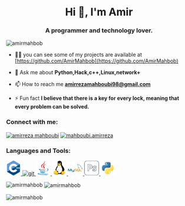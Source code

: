 <h1 align="center">Hi 👋, I'm Amir</h1>
<h3 align="center">A programmer and technology lover.</h3>

<p align="left"> <img src="https://komarev.com/ghpvc/?username=amirmahbob&label=Profile%20views&color=0e75b6&style=flat" alt="amirmahbob" /> </p>

- 👨‍💻 you can see some of my projects are available at [https://github.com/AmirMahbob](https://github.com/AmirMahbob)

- 💬 Ask me about **Python,Hack,c++,Linux,network+**

- 📫 How to reach me **amirrezamahboubi98@gmail.com**

- ⚡ Fun fact **I believe that there is a key for every lock, meaning that every problem can be solved.**

<h3 align="left">Connect with me:</h3>
<p align="left">
<a href="https://linkedin.com/in/amirreza mahboubi" target="blank"><img align="center" src="https://raw.githubusercontent.com/rahuldkjain/github-profile-readme-generator/master/src/images/icons/Social/linked-in-alt.svg" alt="amirreza mahboubi" height="30" width="40" /></a>
<a href="https://instagram.com/mahboubi.amirreza" target="blank"><img align="center" src="https://raw.githubusercontent.com/rahuldkjain/github-profile-readme-generator/master/src/images/icons/Social/instagram.svg" alt="mahboubi.amirreza" height="30" width="40" /></a>
</p>

<h3 align="left">Languages and Tools:</h3>
<p align="left"> <a href="https://www.w3schools.com/cpp/" target="_blank" rel="noreferrer"> <img src="https://raw.githubusercontent.com/devicons/devicon/master/icons/cplusplus/cplusplus-original.svg" alt="cplusplus" width="40" height="40"/> </a> <a href="https://git-scm.com/" target="_blank" rel="noreferrer"> <img src="https://www.vectorlogo.zone/logos/git-scm/git-scm-icon.svg" alt="git" width="40" height="40"/> </a> <a href="https://www.java.com" target="_blank" rel="noreferrer"> <img src="https://raw.githubusercontent.com/devicons/devicon/master/icons/java/java-original.svg" alt="java" width="40" height="40"/> </a> <a href="https://www.linux.org/" target="_blank" rel="noreferrer"> <img src="https://raw.githubusercontent.com/devicons/devicon/master/icons/linux/linux-original.svg" alt="linux" width="40" height="40"/> </a> <a href="https://www.mysql.com/" target="_blank" rel="noreferrer"> <img src="https://raw.githubusercontent.com/devicons/devicon/master/icons/mysql/mysql-original-wordmark.svg" alt="mysql" width="40" height="40"/> </a> <a href="https://www.photoshop.com/en" target="_blank" rel="noreferrer"> <img src="https://raw.githubusercontent.com/devicons/devicon/master/icons/photoshop/photoshop-line.svg" alt="photoshop" width="40" height="40"/> </a> <a href="https://www.python.org" target="_blank" rel="noreferrer"> <img src="https://raw.githubusercontent.com/devicons/devicon/master/icons/python/python-original.svg" alt="python" width="40" height="40"/> </a> </p>

<p><img align="left" src="https://github-readme-stats.vercel.app/api/top-langs?username=amirmahbob&show_icons=true&locale=en&layout=compact" alt="amirmahbob" /></p>

<p>&nbsp;<img align="center" src="https://github-readme-stats.vercel.app/api?username=amirmahbob&show_icons=true&locale=en" alt="amirmahbob" /></p>

<p><img align="center" src="https://github-readme-streak-stats.herokuapp.com/?user=amirmahbob&" alt="amirmahbob" /></p>

